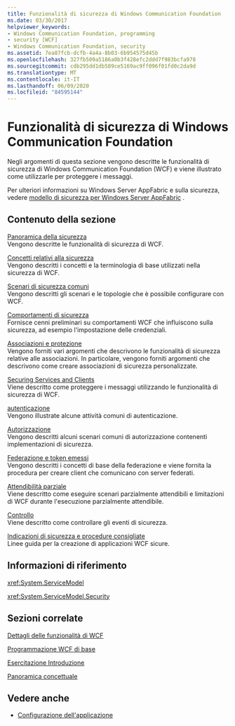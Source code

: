 ```yaml
---
title: Funzionalità di sicurezza di Windows Communication Foundation
ms.date: 03/30/2017
helpviewer_keywords:
- Windows Communication Foundation, programming
- security [WCF]
- Windows Communication Foundation, security
ms.assetid: 7ea87fcb-dcfb-4a4a-8b03-6b954575d45b
ms.openlocfilehash: 327fb509a5186a0b3f428efc2ddd7f983bcfa978
ms.sourcegitcommit: cdb295dd1db589ce5169ac9ff096f01fd0c2da9d
ms.translationtype: MT
ms.contentlocale: it-IT
ms.lasthandoff: 06/09/2020
ms.locfileid: "84595144"
---
```

# <a name="windows-communication-foundation-security"></a>Funzionalità di sicurezza di Windows Communication Foundation
Negli argomenti di questa sezione vengono descritte le funzionalità di sicurezza di Windows Communication Foundation (WCF) e viene illustrato come utilizzarle per proteggere i messaggi.  
  
 Per ulteriori informazioni su Windows Server AppFabric e sulla sicurezza, vedere [modello di sicurezza per Windows Server AppFabric](https://docs.microsoft.com/previous-versions/appfabric/ee677202(v=azure.10)) .  
  
## <a name="in-this-section"></a>Contenuto della sezione  
 [Panoramica della sicurezza](security-overview.md)  
 Vengono descritte le funzionalità di sicurezza di WCF.  
  
 [Concetti relativi alla sicurezza](security-concepts.md)  
 Vengono descritti i concetti e la terminologia di base utilizzati nella sicurezza di WCF.  
  
 [Scenari di sicurezza comuni](common-security-scenarios.md)  
 Vengono descritti gli scenari e le topologie che è possibile configurare con WCF.  
  
 [Comportamenti di sicurezza](security-behaviors-in-wcf.md)  
 Fornisce cenni preliminari su comportamenti WCF che influiscono sulla sicurezza, ad esempio l'impostazione delle credenziali.  
  
 [Associazioni e protezione](bindings-and-security.md)  
 Vengono forniti vari argomenti che descrivono le funzionalità di sicurezza relative alle associazioni. In particolare, vengono forniti argomenti che descrivono come creare associazioni di sicurezza personalizzate.  
  
 [Securing Services and Clients](securing-services-and-clients.md)  
 Viene descritto come proteggere i messaggi utilizzando le funzionalità di sicurezza di WCF.  
  
 [autenticazione](authentication-in-wcf.md)  
 Vengono illustrate alcune attività comuni di autenticazione.  
  
 [Autorizzazione](authorization-in-wcf.md)  
 Vengono descritti alcuni scenari comuni di autorizzazione contenenti implementazioni di sicurezza.  
  
 [Federazione e token emessi](federation-and-issued-tokens.md)  
 Vengono descritti i concetti di base della federazione e viene fornita la procedura per creare client che comunicano con server federati.  
  
 [Attendibilità parziale](partial-trust.md)  
 Viene descritto come eseguire scenari parzialmente attendibili e limitazioni di WCF durante l'esecuzione parzialmente attendibile.  
  
 [Controllo](auditing-security-events.md)  
 Viene descritto come controllare gli eventi di sicurezza.  
  
 [Indicazioni di sicurezza e procedure consigliate](security-guidance-and-best-practices.md)  
 Linee guida per la creazione di applicazioni WCF sicure.  
  
## <a name="reference"></a>Informazioni di riferimento  
 <xref:System.ServiceModel>  
  
 <xref:System.ServiceModel.Security>  
  
## <a name="related-sections"></a>Sezioni correlate  
 [Dettagli delle funzionalità di WCF](index.md)  
  
 [Programmazione WCF di base](../basic-wcf-programming.md)  
  
 [Esercitazione Introduzione](../getting-started-tutorial.md)  
  
 [Panoramica concettuale](../conceptual-overview.md)  
  
## <a name="see-also"></a>Vedere anche

- [Configurazione dell'applicazione](../diagnostics/configuring-your-application.md)

